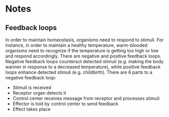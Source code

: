 # Notes

## Feedback loops

In order to maintain homeostasis, organisms need to respond to stimuli. For instance, in order to maintain a healthy temperature, warm-blooded organisms need to recognize if the temperature is getting too high or low and respond accordingly. There are negative and positive feedback loops. Negative feedback loops counteract detected stimuli (e.g. making the body warmer in response to a decreased temperature), while positive feedback loops enhance detected stimuli (e.g. childbirth). There are 6 parts to a negative feedback loop:

- Stimuli is received
- Receptor organ detects it
- Control center receives message from receptor and processes stimuli
- Effector is told by control center to send feedback
- Effect takes place
